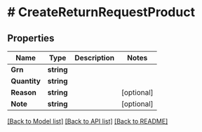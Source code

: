 # # CreateReturnRequestProduct


## Properties 


Name | Type | Description | Notes
------------ | ------------- | ------------- | -------------
**Grn**| **string** |   |
**Quantity**| **string** |   |
**Reason**| **string** |   | [optional]
**Note**| **string** |   | [optional]


[[Back to Model list]](../../README.md#models) [[Back to API list]](../../README.md#endpoints) [[Back to README]](../../README.md)

